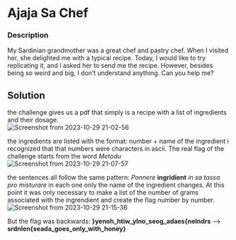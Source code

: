# Ajaja Sa Chef
### Description
My Sardinian grandmother was a great chef and pastry chef. When I visited her, she delighted me with a typical recipe. Today, I would like to try replicating it, and I asked her to send me the recipe. However, besides being so weird and big, I don’t understand anything. Can you help me?

## Solution 
the challenge gives us a pdf that simply is a recipe with a list of ingredients and their dosage. <br>
![Screenshot from 2023-10-29 21-02-56](https://github.com/FeeeDz/Srdnlen-CTF-2023/assets/67475596/9f4a23c8-d44d-4dd4-b252-7c2bfb684b20)

the ingredients are listed with the format: number + name of the ingredient
i recognized that that numbers were characters in ascii.
The real flag of the challenge starts from the word *Metodu* <br>
![Screenshot from 2023-10-29 21-07-57](https://github.com/FeeeDz/Srdnlen-CTF-2023/assets/67475596/c6bdd91b-207a-4789-8f71-391778cd9715)


the sentences all follow the same pattern: *Ponnere* **ingridient** *in sa tassa pro misturare* in each one only the name of the ingredient changes.
At this point it was only necessary to make a list of the number of grams associated with the ingrendient and create the flag number by number. <br>
![Screenshot from 2023-10-29 21-15-36](https://github.com/FeeeDz/Srdnlen-CTF-2023/assets/67475596/3a5be779-a9a1-4f32-986a-18f150bb20a5)

But the flag was backwards: **}yenoh_htiw_ylno_seog_adaes{nelndrs** --> **srdnlen{seada_goes_only_with_honey}**
